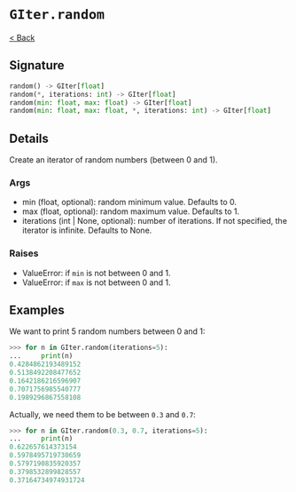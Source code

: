 # `GIter.random`

[< Back](./main.md)

## Signature

```py
random() -> GIter[float]
random(*, iterations: int) -> GIter[float]
random(min: float, max: float) -> GIter[float]
random(min: float, max: float, *, iterations: int) -> GIter[float]
```

## Details

Create an iterator of random numbers (between 0 and 1).

### Args

- min (float, optional): random minimum value. Defaults to 0.
- max (float, optional): random maximum value. Defaults to 1.
- iterations (int | None, optional): number of iterations. If not specified, the iterator is infinite. Defaults to None.

### Raises

- ValueError: if `min` is not between 0 and 1.
- ValueError: if `max` is not between 0 and 1.

## Examples

We want to print 5 random numbers between 0 and 1:

```py
>>> for n in GIter.random(iterations=5):
...     print(n)
0.4284862193489152
0.5138492208477652
0.1642186216596907
0.7071756985540777
0.1989296867558108
```

Actually, we need them to be between `0.3` and `0.7`:

```py
>>> for n in GIter.random(0.3, 0.7, iterations=5):
...     print(n)
0.622657614373154
0.5978495719730659
0.5797190835920357
0.3798532899828557
0.37164734974931724
```
